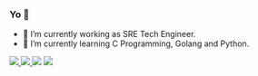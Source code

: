 ### Yo 👋

- 🔭 I’m currently working as SRE Tech Engineer.
- 🌱 I’m currently learning C Programming, Golang and Python.

<a href="https://github.com/ewertonnunes" alt="github" target="_blank">
<img src="https://img.shields.io/badge/GitHub-000000?&style=flat-square&logo=GitHub&logoColor=white">
</a>

<a href="https://www.linkedin.com/in/ewerton-florencio" alt="linkedin" target="_blank">
<img src="https://img.shields.io/badge/LinkedIn-%230077B5.svg?&style=flat-square&logo=linkedin&logoColor=white">
</a>

<img src="https://github-readme-stats.vercel.app/api?username=ewertonnunes&show_icons=true&theme=tokyonight"/>

<img src="https://github-readme-stats-eight-theta.vercel.app/api/top-langs/?username=ewertonnunes&layout=compact&langs_count=8&theme=tokyonight&include_all_commits=true&count_private=true"/>
